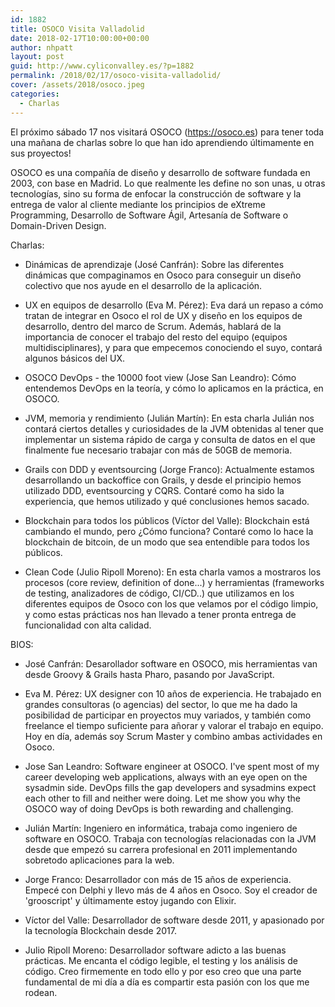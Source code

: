 ```yaml
---
id: 1882
title: OSOCO Visita Valladolid
date: 2018-02-17T10:00:00+00:00
author: nhpatt
layout: post
guid: http://www.cyliconvalley.es/?p=1882
permalink: /2018/02/17/osoco-visita-valladolid/
cover: /assets/2018/osoco.jpeg
categories:
  - Charlas
---
```


El próximo sábado 17 nos visitará OSOCO (https://osoco.es) para tener toda una mañana de charlas sobre lo que han ido aprendiendo últimamente en sus proyectos!

OSOCO es una compañía de diseño y desarrollo de software fundada en 2003, con base en Madrid.
Lo que realmente les define no son unas, u otras tecnologías, sino su forma de enfocar la construcción de software y la entrega de valor al cliente mediante los principios de eXtreme Programming, Desarrollo de Software Ágil, Artesanía de Software o Domain-Driven Design.

Charlas:

- Dinámicas de aprendizaje (José Canfrán): Sobre las diferentes dinámicas que compaginamos en Osoco para conseguir un diseño colectivo que nos ayude en el desarrollo de la aplicación.

- UX en equipos de desarrollo (Eva M. Pérez): Eva dará un repaso a cómo tratan de integrar en Osoco el rol de UX y diseño en los equipos de desarrollo, dentro del marco de Scrum. Además, hablará de la importancia de conocer el trabajo del resto del equipo (equipos multidisciplinares), y para que empecemos conociendo el suyo, contará algunos básicos del UX.

- OSOCO DevOps - the 10000 foot view (Jose San Leandro): Cómo entendemos DevOps en la teoría, y cómo lo aplicamos en la práctica, en OSOCO.

- JVM, memoria y rendimiento (Julián Martín): En esta charla Julián nos contará ciertos detalles y curiosidades de la JVM obtenidas al tener que implementar un sistema rápido de carga y consulta de datos en el que finalmente fue necesario trabajar con más de 50GB de memoria.

- Grails con DDD y eventsourcing (Jorge Franco): Actualmente estamos desarrollando un backoffice con Grails, y desde el principio hemos utilizado DDD, eventsourcing y CQRS. Contaré como ha sido la experiencia, que hemos utilizado y qué conclusiones hemos sacado.

- Blockchain para todos los públicos (Víctor del Valle): Blockchain está cambiando el mundo, pero ¿Cómo funciona? Contaré como lo hace la blockchain de bitcoin, de un modo que sea entendible para todos los públicos.

- Clean Code (Julio Ripoll Moreno): En esta charla vamos a mostraros los procesos (core review, definition of done...) y herramientas (frameworks de testing, analizadores de código, CI/CD..) que utilizamos en los diferentes equipos de Osoco con los que velamos por el código limpio, y como estas prácticas nos han llevado a tener pronta entrega de funcionalidad con alta calidad.

BIOS:

- José Canfrán: Desarollador software en OSOCO, mis herramientas van desde Groovy & Grails hasta Pharo, pasando por JavaScript.

- Eva M. Pérez: UX designer con 10 años de experiencia. He trabajado en grandes consultoras (o agencias) del sector, lo que me ha dado la posibilidad de participar en proyectos muy variados, y también como freelance el tiempo suficiente para añorar y valorar el trabajo en equipo. Hoy en día, además soy Scrum Master y combino ambas actividades en Osoco.

- Jose San Leandro: Software engineer at OSOCO. I've spent most of my career developing web applications, always with an eye open on the sysadmin side. DevOps fills the gap developers and sysadmins expect each other to fill and neither were doing. Let me show you why the OSOCO way of doing DevOps is both rewarding and challenging.

- Julián Martín: Ingeniero en informática, trabaja como ingeniero de software en OSOCO. Trabaja con tecnologías relacionadas con la JVM desde que empezó su carrera profesional en 2011 implementando sobretodo aplicaciones para la web.

- Jorge Franco: Desarrollador con más de 15 años de experiencia. Empecé con Delphi y llevo más de 4 años en Osoco. Soy el creador de 'grooscript' y últimamente estoy jugando con Elixir.

- Víctor del Valle: Desarrollador de software desde 2011, y apasionado por la tecnología Blockchain desde 2017.

- Julio Ripoll Moreno: Desarrollador software adicto a las buenas prácticas. Me encanta el código legible, el testing y los análisis de código. Creo firmemente en todo ello y por eso creo que una parte fundamental de mi día a día es compartir esta pasión con los que me rodean.
